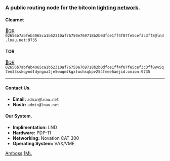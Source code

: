 
### A public routing node for the bitcoin [lighting network](https://lightning.network/ "The Lightning Network paper is licenced Creative Commons Attribution 4.0 International (CC BY 4.0).").

#### Clearnet
[🔗QR](assets/images/lnd.lnau.net.png) `02656b7abfeb4065ca1b52310af76750e769718b2b0dfce1ff4f07fe5cef3c3ff8@lnd.lnau.net:9735`

#### TOR
[🔗QR](assets/images/qr-code-tor.png) `02656b7abfeb4065ca1b52310af76750e769718b2b0dfce1ff4f07fe5cef3c3ff8@v5q7en33sskqyndfdyngoa2je5wuqm7kgxlwchxqbpv254fmee6aejid.onion:9735`

---

#### Contact Us.
- **Email:** `admin@lnau.net`
- **Nostr:** `admin@lnau.net`

#### Our System.
- **Implimentation:** LND
- **Hardware:** PDP-11
- **Networking:** Novation CAT 300
- **Operating System:** VAX/VME

[Amboss](https://amboss.space/node/02656b7abfeb4065ca1b52310af76750e769718b2b0dfce1ff4f07fe5cef3c3ff8)  [1ML](https://1ml.com/node/02656b7abfeb4065ca1b52310af76750e769718b2b0dfce1ff4f07fe5cef3c3ff8)
